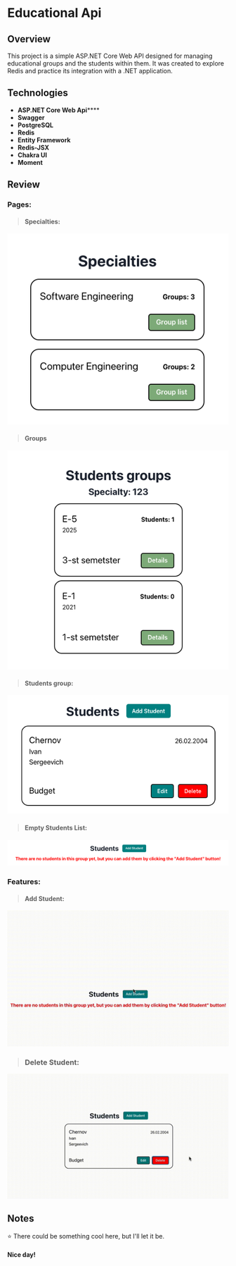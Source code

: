 # Educational Api

## Overview

This project is a simple ASP.NET Core Web API designed for managing educational groups and the students within them. It was created to explore Redis and practice its integration with a .NET application.

## Technologies

- **ASP.NET Core Web Api******
- **Swagger**
- **PostgreSQL**
- **Redis**
- **Entity Framework**
- **Redis-JSX**
- **Chakra UI**
- **Moment**

## Review

### Pages:

> #### Specialties:

  ![Specialties-page](https://github.com/vanyachernov/NetCoreRedis/blob/main/Docs/Images/Specialties.png)

> #### Groups

  ![Groups-page](https://github.com/vanyachernov/NetCoreRedis/blob/main/Docs/Images/Groups.png)

> #### Students group:

  ![Students-page](https://github.com/vanyachernov/NetCoreRedis/blob/main/Docs/Images/StudentCard.png)

> #### Empty Students List:

  ![Empty-students-page](https://github.com/vanyachernov/NetCoreRedis/blob/main/Docs/Images/EmptyList.png)

### Features:

> #### Add Student:
  ![Add-student](https://github.com/vanyachernov/NetCoreRedis/blob/main/Docs/Images/AddStudent.gif)

> ### Delete Student:
  ![Delete-student](https://github.com/vanyachernov/NetCoreRedis/blob/main/Docs/Images/DeleteStudent.gif)

## Notes

⭐️ There could be something cool here, but I'll let it be.

#### Nice day!
